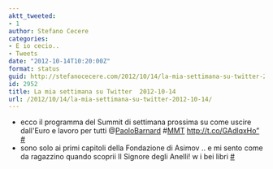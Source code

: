 ```yaml
---
aktt_tweeted:
- 1
author: Stefano Cecere
categories:
- E io cecio..
- Tweets
date: "2012-10-14T10:20:00Z"
format: status
guid: http://stefanocecere.com/2012/10/14/la-mia-settimana-su-twitter-2012-10-14/
id: 2952
title: La mia settimana su Twitter  2012-10-14
url: /2012/10/14/la-mia-settimana-su-twitter-2012-10-14/
---
```


<ul class="aktt_tweet_digest">
  <li>
    ecco il programma del Summit di settimana prossima su come uscire dall'Euro e lavoro per tutti @<a href="http://twitter.com/PaoloBarnard" class="aktt_username">PaoloBarnard</a> #<a href="http://search.twitter.com/search?q=%23MMT" class="aktt_hashtag">MMT</a> <a href="http://t.co/GAdlqxHo”" rel="nofollow">http://t.co/GAdlqxHo”</a> <a href="http://twitter.com/StefanoCecere/statuses/255381718494760961" class="aktt_tweet_time">#</a>
  </li>
  <li>
    sono solo ai primi capitoli della Fondazione di Asimov .. e mi sento come da ragazzino quando scoprii Il Signore degli Anelli! w i bei libri <a href="http://twitter.com/StefanoCecere/statuses/255042539470585856" class="aktt_tweet_time">#</a>
  </li>
</ul>